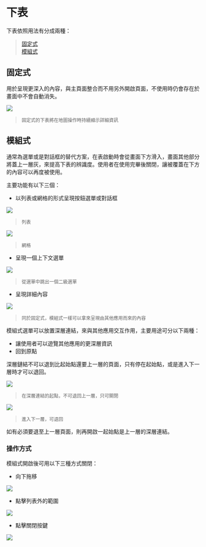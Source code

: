 # 下表
下表依照用法有分成兩種：

> [固定式](#整合式)  
> [模組式](#模組式)  

## 固定式

用於呈現更深入的內容，與主頁面整合而不用另外開啟頁面，不使用時仍會存在於畫面中不會自動消失。

<img src="http://material-design.storage.googleapis.com/publish/material_v_4/material_ext_publish/0Bzhp5Z4wHba3dDZKN1lHNG1TekU/components_bottomsheets_usage1.png"
style="max-width:50%"/>
> <p style="font-size: 12px">固定式的下表將在地圖操作時持續顯示詳細資訊</p>

## 模組式  
通常為選單或是對話框的替代方案，在表啟動時會從畫面下方滑入，畫面其他部分將蓋上一層灰，來提高下表的辨識度。使用者在使用完畢後關閉，讓被覆蓋在下方的內容可以再度被使用。

主要功能有以下三個：

* 以列表或網格的形式呈現按鈕選單或對話框  

<img src="http://material-design.storage.googleapis.com/publish/material_v_4/material_ext_publish/0Bzhp5Z4wHba3NWNQcUo1TnhhaWs/components_bottomsheets_modal1.png"
style="max-width:50%"/>
> <p style="font-size: 12px">列表</p>

<img src="http://material-design.storage.googleapis.com/publish/material_v_4/material_ext_publish/0Bzhp5Z4wHba3UzA3RDctV2k0YUk/components_bottomsheets_modal2.png"
style="max-width:50%"/>
> <p style="font-size: 12px">網格</p>

* 呈現一個上下文選單

<img src="http://material-design.storage.googleapis.com/publish/material_v_4/material_ext_publish/0Bzhp5Z4wHba3Zm9IR1dxb0E5Ync/components_bottomsheets_modal15.png"
style="max-width:100%"/>
> <p style="font-size: 12px">從選單中跳出一個二級選單</p>

* 呈現詳細內容

<img src="http://material-design.storage.googleapis.com/publish/material_v_4/material_ext_publish/0Bzhp5Z4wHba3bmFYUkhqVXJpY3c/components_bottomsheets_modal7.png"
style="max-width:50%"/>
> <p style="font-size: 12px">同於固定式，模組式一樣可以拿來呈現由其他應用而來的內容</p>

模組式選單可以放置深層連結，來與其他應用交互作用，主要用途可分以下兩種：

* 讓使用者可以遊覽其他應用的更深層資訊
* 回到原點

深層鏈結不可以退到比起始點還要上一層的頁面，只有停在起始點，或是進入下一層時才可以退回。

<img src="http://material-design.storage.googleapis.com/publish/material_v_4/material_ext_publish/0Bzhp5Z4wHba3b1BpT0dRd0tFaUE/components_bottomsheets_modal_do.png"
style="max-width:50%"/>
> <p style="font-size: 12px">在深層連結的起點，不可退回上一層，只可關閉</p>

<img src="http://material-design.storage.googleapis.com/publish/material_v_4/material_ext_publish/0Bzhp5Z4wHba3UTB0bG8tYWxVRG8/components_bottomsheets_modal_dont.png"
style="max-width:50%"/>
> <p style="font-size: 12px">進入下一層，可退回</p>

如有必須要退至上一層頁面，則再開啟一起始點是上一層的深層連結。

### 操作方式
模組式開啟後可用以下三種方式關閉：
* 向下拖移  

<img src="http://material-design.storage.googleapis.com/publish/material_v_4/material_ext_publish/0Bzhp5Z4wHba3a3Z2UGZJMkRWamM/components_bottomsheets_behavior1.png"
style="max-width:50%"/>

* 點擊列表外的範圍  

<img src="http://material-design.storage.googleapis.com/publish/material_v_4/material_ext_publish/0Bzhp5Z4wHba3cGt6TlA0ZzNLdDg/components_bottomsheets_behavior2.png"
style="max-width:50%"/>

* 點擊關閉按鍵  

<img src="http://material-design.storage.googleapis.com/publish/material_v_4/material_ext_publish/0Bzhp5Z4wHba3cTdiQWp2TkI0NEE/components_bottomsheets_behavior3.png"
style="max-width:50%"/>